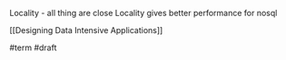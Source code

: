 Locality - all thing are close
Locality gives better performance for nosql

[[Designing Data Intensive Applications]]

#term
#draft